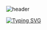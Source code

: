 ![header](https://capsule-render.vercel.app/api?type=waving&height=200&section=header&text=KwonSoonSung&desc=Front-End%20Developer&fontAlignY=30&color=gradient&animation=twinkling)

[![Typing SVG](https://readme-typing-svg.demolab.com?font=Fira+Code&pause=1000&color=8267F7&center=true&vCenter=true&width=435&lines=Welcome+to+my+github+%F0%9F%91%8B)](https://git.io/typing-svg)